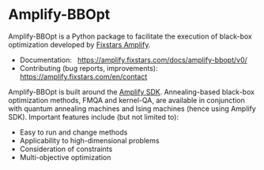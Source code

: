 # Amplify-BBOpt

Amplify-BBOpt is a Python package to facilitate the execution of black-box optimization developed by [Fixstars Amplify](https://amplify.fixstars.com/en).

- Documentation:  
 https://amplify.fixstars.com/docs/amplify-bbopt/v0/
- Contributing (bug reports, improvements):  
 https://amplify.fixstars.com/en/contact

Amplify-BBOpt is built around the [Amplify SDK](https://amplify.fixstars.com/en/docs/amplify/). Annealing-based black-box optimization methods, FMQA and kernel-QA, are available in conjunction with quantum annealing machines and Ising machines (hence using Amplify SDK). Important features include (but not limited to):

* Easy to run and change methods
* Applicability to high-dimensional problems
* Consideration of constraints
* Multi-objective optimization
